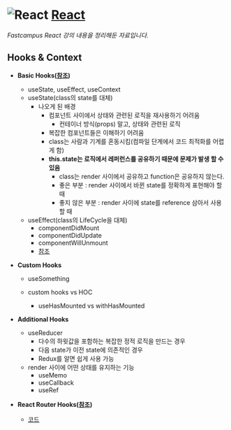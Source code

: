 # ![React](https://ko.reactjs.org/favicon.ico) [**React**](https://reactjs.org/ "React 공식 홈페이지")

_Fastcampus React 강의 내용을 정리해둔 자료입니다._

## Hooks & Context

- **Basic Hooks([참조](https://ko.reactjs.org/docs/hooks-intro.html))**

  - useState, useEffect, useContext
  - useState(class의 state를 대체)
    - 나오게 된 배경
      - 컴포넌트 사이에서 상태와 관련된 로직을 재사용하기 어려움
        - 컨테이너 방식(props) 말고, 상태와 관련된 로직
      - 복잡한 컴포넌트들은 이해하기 어려움
      - class는 사람과 기계를 혼동시킴(컴파일 단계에서 코드 최적화를 어렵게 함)
      - **this.state는 로직에서 레퍼런스를 공유하기 때문에 문제가 발생 할 수 있음**
        - class는 render 사이에서 공유하고 function은 공유하지 않는다.
        - 좋은 부분 : render 사이에서 바뀐 state를 정확하게 표현해야 할 때
        - 좋지 않은 부분 : render 사이에 state를 reference 삼아서 사용할 때
  - useEffect(class의 LifeCycle을 대체)
    - componentDidMount
    - componentDidUpdate
    - componentWillUnmount
    - [참조](https://rinae.dev/posts/a-complete-guide-to-useeffect-ko)

- **Custom Hooks**

  - useSomething

  - custom hooks vs HOC
    - useHasMounted vs withHasMounted

- **Additional Hooks**

  - useReducer
    - 다수의 하윗값을 포함하는 복잡한 정적 로직을 만드는 경우
    - 다음 state가 이전 state에 의존적인 경우
    - Redux를 알면 쉽게 사용 가능
  - render 사이에 어떤 상태를 유지하는 기능
    - useMemo
    - useCallback
    - useRef

- **React Router Hooks([참조](https://reactrouter.com/web/api/Hooks))**
  - [코드](https://github.com/HelloJeong/fc-react/tree/main/react-router-example)
